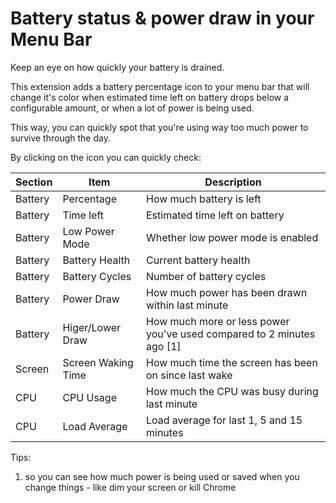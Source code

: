 # Battery status & power draw in your Menu Bar

Keep an eye on how quickly your battery is drained.

This extension adds a battery percentage icon to your menu bar that will change it's color when estimated time left on battery drops below a configurable amount, or when a lot of power is being used.

This way, you can quickly spot that you're using way too much power to survive through the day.

By clicking on the icon you can quickly check:

| Section | Item               | Description                                                           |
| ------- | ------------------ | --------------------------------------------------------------------- |
| Battery | Percentage         | How much battery is left                                              |
| Battery | Time left          | Estimated time left on battery                                        |
| Battery | Low Power Mode     | Whether low power mode is enabled                                     |
| Battery | Battery Health     | Current battery health                                                |
| Battery | Battery Cycles     | Number of battery cycles                                              |
| Battery | Power Draw         | How much power has been drawn within last minute                      |
| Battery | Higer/Lower Draw   | How much more or less power you've used compared to 2 minutes ago [1] |
| Screen  | Screen Waking Time | How much time the screen has been on since last wake                  |
| CPU     | CPU Usage          | How much the CPU was busy during last minute                          |
| CPU     | Load Average       | Load average for last 1, 5 and 15 minutes                             |

Tips:
1. so you can see how much power is being used or saved when you change things - like dim your screen or kill Chrome